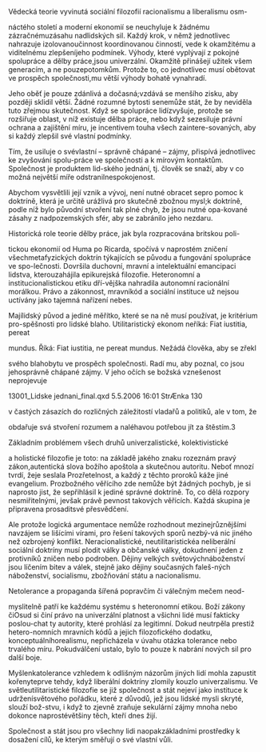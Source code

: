 
Vědecká teorie vyvinutá sociální filozofií racionalismu a liberalismu osm-

náctého století a moderní ekonomií se neuchyluje k žádnému zázračnémuzásahu nadlidských sil. Každý krok, v němž jednotlivec nahrazuje izolovanoučinnost koordinovanou činností, vede k okamžitému a viditelnému zlepšeníjeho podmínek. Výhody, které vyplývají z pokojné spolupráce a dělby práce,jsou univerzální. Okamžitě přinášejí užitek všem generacím, a ne pouzepotomkům. Protože to, co jednotlivec musí obětovat ve prospěch společnosti,mu větší výhody bohatě vynahradí.

Jeho oběť je pouze zdánlivá a dočasná;vzdává se menšího zisku, aby později sklidil větší. Žádné rozumné bytosti senemůže stát, že by neviděla tuto zřejmou skutečnost. Když se spolupráce lidízvyšuje, protože se rozšiřuje oblast, v níž existuje dělba práce, nebo když sezesiluje právní ochrana a zajištění míru, je incentivem touha všech zaintere-sovaných, aby si každý zlepšil své vlastní podmínky.

Tím, že usiluje o svévlastní – správně chápané – zájmy, přispívá jednotlivec ke zvyšování spolu-práce ve společnosti a k mírovým kontaktům. Společnost je produktem lid-ského jednání, tj. člověk se snaží, aby v co možná největší míře odstranilnespokojenost.

Abychom vysvětlili její vznik a vývoj, není nutné obracet sepro pomoc k doktríně, která je určitě urážlivá pro skutečně zbožnou mysl;k doktríně, podle níž bylo původní stvoření tak plné chyb, že jsou nutné opa-kované zásahy z nadpozemských sfér, aby se zabránilo jeho nezdaru.

Historická role teorie dělby práce, jak byla rozpracována britskou poli-

tickou ekonomií od Huma po Ricarda, spočívá v naprostém zničení všechmetafyzických doktrín týkajících se původu a fungování spolupráce ve spo-lečnosti. Dovršila duchovní, mravní a intelektuální emancipaci lidstva, kterouzahájila epikurejská filozofie. Heteronomní a institucionalistickou etiku dří-vějška nahradila autonomní racionální morálkou. Právo a zákonnost, mravníkód a sociální instituce už nejsou uctívány jako tajemná nařízení nebes.

Majílidský původ a jediné měřítko, které se na ně musí používat, je kritérium pro-spěšnosti pro lidské blaho. Utilitaristický ekonom neříká: Fiat iustitia, pereat

mundus. Říká: Fiat iustitia, ne pereat mundus. Nežádá člověka, aby se zřekl

svého blahobytu ve prospěch společnosti. Radí mu, aby poznal, co jsou jehosprávně chápané zájmy. V jeho očích se božská vznešenost neprojevuje

13001_Lidske jednani_final.qxd 5.5.2006 16:01 StrÆnka 130

v častých zásazích do rozličných záležitostí vladařů a politiků, ale v tom, že

obdařuje svá stvoření rozumem a naléhavou potřebou jít za štěstím.3

Základním problémem všech druhů univerzalistické, kolektivistické

a holistické filozofie je toto: na základě jakého znaku rozeznám pravý zákon,autentická slova božího apoštola a skutečnou autoritu. Neboť mnozí tvrdí, žeje seslala Prozřetelnost, a každý z těchto proroků káže jiné evangelium. Prozbožného věřícího zde nemůže být žádných pochyb, je si naprosto jist, že sepřihlásil k jediné správné doktríně. To, co dělá rozpory nesmiřitelnými, jevšak právě pevnost takových věřících. Každá skupina je připravena prosaditsvé přesvědčení.

Ale protože logická argumentace nemůže rozhodnout mezinejrůznějšími navzájem se lišícími vírami, pro řešení takových sporů nezbý-vá nic jiného než ozbrojený konflikt. Neracionalistické, neutilitaristickéa neliberální sociální doktríny musí plodit války a občanské války, dokudnení jeden z protivníků zničen nebo podroben. Dějiny velkých světovýchnáboženství jsou líčením bitev a válek, stejně jako dějiny současných faleš-ných náboženství, socialismu, zbožňování státu a nacionalismu.

Netolerance a propaganda šířená popravčím či válečným mečem neod-

myslitelně patří ke každému systému s heteronomní etikou. Boží zákony čiOsud si činí právo na univerzální platnost a všichni lidé musí fakticky poslou-chat ty autority, které prohlásí za legitimní. Dokud neutrpěla prestiž hetero-nomních mravních kódů a jejich filozofického dodatku, konceptuálníhorealismu, nepřicházela v úvahu otázka tolerance nebo trvalého míru. Pokudválčení ustalo, bylo to pouze k nabrání nových sil pro další boje.

Myšlenkatolerance vzhledem k odlišným názorům jiných lidí mohla zapustit kořenyteprve tehdy, když liberální doktríny zlomily kouzlo univerzalismu. Ve světleutilitaristické filozofie se již společnost a stát nejeví jako instituce k udrženísvětového pořádku, které z důvodů, jež jsou lidské mysli skryté, slouží bož-stvu, i když to zjevně zraňuje sekulární zájmy mnoha nebo dokonce naprostévětšiny těch, kteří dnes žijí.

Společnost a stát jsou pro všechny lidi naopakzákladními prostředky k dosažení cílů, ke kterým směřují o své vlastní vůli.
